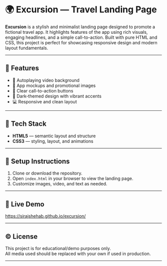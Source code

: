 # 🌍 Excursion — Travel Landing Page

**Excursion** is a stylish and minimalist landing page designed to promote a fictional travel app. It highlights features of the app using rich visuals, engaging headlines, and a simple call-to-action. Built with pure HTML and CSS, this project is perfect for showcasing responsive design and modern layout fundamentals.

---

## 🚀 Features

- 🎥 Autoplaying video background
- 📱 App mockups and promotional images
- 🔗 Clear call-to-action buttons
- 🌙 Dark-themed design with vibrant accents
- 💻 Responsive and clean layout

---

## 🧾 Tech Stack

- **HTML5** — semantic layout and structure
- **CSS3** — styling, layout, and animations

---

## 🔧 Setup Instructions

1. Clone or download the repository.
2. Open `index.html` in your browser to view the landing page.
3. Customize images, video, and text as needed.

---

## 📌 Live Demo
 
https://sirajshehab.github.io/excursion/

---

## © License

This project is for educational/demo purposes only.  
All media used should be replaced with your own if used in production.

---
